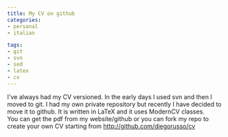 ```yaml
---
title: My CV on github
categories:
- personal
- italian

tags:
- git
- svn
- sed
- latex
- cv
---
```

I've always had my CV versioned. In the early days I used svn and then I moved
to git. I had my own private repository but recently I have decided to move it
to github. It is written in LaTeX and it uses ModernCV classes.  
You can get the pdf from my website/github or you can fork my repo to create
your own CV starting from <http://github.com/diegorusso/cv>
